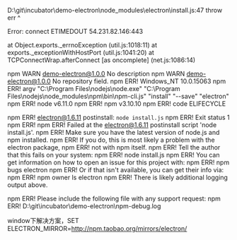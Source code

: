 D:\git\incubator\demo-electron\node_modules\electron\install.js:47
  throw err
  ^

Error: connect ETIMEDOUT 54.231.82.146:443

at Object.exports._errnoException (util.js:1018:11)
at exports._exceptionWithHostPort (util.js:1041:20)
at TCPConnectWrap.afterConnect [as oncomplete] (net.js:1086:14)

npm WARN demo-electron@1.0.0 No description
npm WARN demo-electron@1.0.0 No repository field.
npm ERR! Windows_NT 10.0.15063
npm ERR! argv "C:\\Program Files\\nodejs\\node.exe" "C:\\Program Files\\nodejs\\node_modules\\npm\\bin\\npm-cli.js" "install" "--save" "electron"
npm ERR! node v6.11.0
npm ERR! npm  v3.10.10
npm ERR! code ELIFECYCLE

npm ERR! electron@1.6.11 postinstall: `node install.js`
npm ERR! Exit status 1
npm ERR!
npm ERR! Failed at the electron@1.6.11 postinstall script 'node install.js'.
npm ERR! Make sure you have the latest version of node.js and npm installed.
npm ERR! If you do, this is most likely a problem with the electron package,
npm ERR! not with npm itself.
npm ERR! Tell the author that this fails on your system:
npm ERR!     node install.js
npm ERR! You can get information on how to open an issue for this project with:
npm ERR!     npm bugs electron
npm ERR! Or if that isn't available, you can get their info via:
npm ERR!     npm owner ls electron
npm ERR! There is likely additional logging output above.

npm ERR! Please include the following file with any support request:
npm ERR!     D:\git\incubator\demo-electron\npm-debug.log

window下解决方案，SET ELECTRON_MIRROR=http://npm.taobao.org/mirrors/electron/